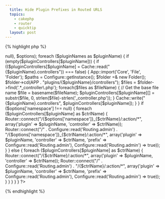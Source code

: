 ```yaml
---
  title: Hide Plugin Prefixes in Routed URLS
  topics:
    - cakephp
    - router
    - quicktip
  layout: post
---
```


{% highlight php %}
<?php
/**
 * Parses the request URL into controller, action, and parameters.
 *
 * @package       cake
 * @subpackage    cake.cake.libs
 */
class Router extends Object {
	/**
	* Routes for all the Core and Blog Controllers
	*/
	function connectPlugins($pluginNames = array(), $pluginControllers = array(), $options = array()){
		$options = array_merge(array('namespace' => null), $options);
		foreach ($pluginNames as $pluginName) {
			if (empty($pluginControllers[$pluginName])) {
				if (($pluginControllers[$pluginName] = Cache::read("{$pluginName}.controllers")) === false) {
					App::import('Core', 'File', 'Folder');
					$paths = Configure::getInstance();
					$folder =& new Folder();
					$folder->cd(APP . "plugins/{$pluginName}/controllers");
					$files = $folder->find('.*_controller\.php');

					foreach($files as $fileName) {
						// Get the base file name
						$file = basename($fileName);
						$pluginControllers[$pluginName][] = substr($file, 0, strlen($file)-strlen('_controller.php'));
					}
					Cache::write("{$pluginName}.controllers", $pluginControllers[$pluginName]);
				}
			}
			if ($options['namespace'] !== null) {
				foreach ($pluginControllers[$pluginName] as $ctrlName) {
					Router::connect("/{$options['namespace']}_{$ctrlName}/:action/*", 
						array('plugin' => $pluginName, 'controller' => $ctrlName));
					Router::connect("/" . Configure::read('Routing.admin') . "/{$options['namespace']}_{$ctrlName}/:action/*", 
						array('plugin' => $pluginName, 'controller' => $ctrlName, 'prefix' => Configure::read('Routing.admin'), Configure::read('Routing.admin') => true));
				}
			} else {
				foreach ($pluginControllers[$pluginName] as $ctrlName) {
					Router::connect("/{$ctrlName}/:action/*", 
						array('plugin' => $pluginName, 'controller' => $ctrlName));
					Router::connect("/" . Configure::read('Routing.admin') . "/{$ctrlName}/:action/*", 
						array('plugin' => $pluginName, 'controller' => $ctrlName, 'prefix' => Configure::read('Routing.admin'), Configure::read('Routing.admin') => true));
				}
			}
		}
	}
}
?>
{% endhighlight %}